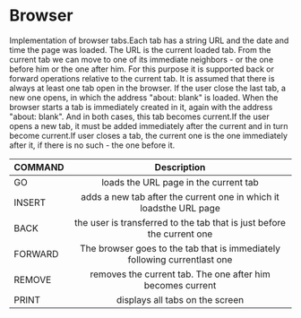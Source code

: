 # Browser
Implementation of browser tabs.Each tab has a string URL and the date and time the page was loaded. The URL is the current loaded tab. From the current tab we can move to one of its immediate neighbors - or the one before
him or the one after him. For this purpose it is supported back or forward operations relative to
the current tab. It is assumed that there is always at least one tab open in the browser. If the user
close the last tab, a new one opens, in which the address "about: blank" is loaded.
When the browser starts a tab is immediately created in it, again with the address "about: blank". And in both cases, this tab becomes current.If the user opens a new tab, it must be added immediately after the current and in turn become current.If user closes a tab, the current one is the one immediately after it, if there is no such - the one before it.

|COMMAND     | Description                                                              | 
| ---------- | :-----------------------------------------------------------------------:|
|GO <url>    | loads the URL page <url> in the current tab                              |
|INSERT <url>| adds a new tab after the current one in which it loadsthe <url> URL page |
|BACK        | the user is transferred to the tab that is just before the current one   |
|FORWARD     | The browser goes to the tab that is immediately following currentlast one|
|REMOVE      | removes the current tab. The one after him becomes current               |
|PRINT       | displays all tabs on the screen                                          |
